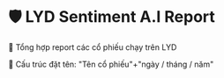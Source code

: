 # 🛡 LYD Sentiment A.I Report
🎯 Tổng hợp report các cổ phiếu chạy trên LYD

🎯 Cấu trúc đặt tên: "Tên cổ phiếu"+"ngày / tháng / năm"
